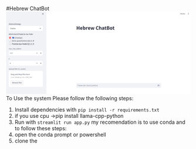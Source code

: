 #Hebrew ChatBot
![Screenshot](/images/hebrewChatBotExample.png)
To Use the system
Please follow the following steps:
1. Install dependencies with `pip install -r requirements.txt`
2. if you use cpu ->pip install llama-cpp-python
3. Run with `streamlit run app.py`
my recomendation is to use conda and to follow these steps:
1. open the conda prompt or powershell
2. clone the 
